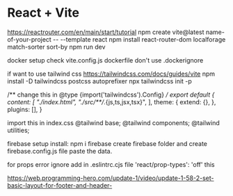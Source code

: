 # React + Vite
https://reactrouter.com/en/main/start/tutorial
npm create vite@latest name-of-your-project -- --template react
npm install react-router-dom localforage match-sorter sort-by
npm run dev

docker setup
check vite.config.js
dockerfile
don't use .dockerignore

if want to use tailwind css
https://tailwindcss.com/docs/guides/vite
npm install -D tailwindcss postcss autoprefixer
npx tailwindcss init -p

/** change this in @type {import('tailwindcss').Config} */
export default {
  content: [
    "./index.html",
    "./src/**/*.{js,ts,jsx,tsx}",
  ],
  theme: {
    extend: {},
  },
  plugins: [],
}

import this in index.css
@tailwind base;
@tailwind components;
@tailwind utilities;


firebase setup
install: npm i firebase
create firebase folder and create firebase.config.js file paste the data.


for props error ignore add in .eslintrc.cjs file
'react/prop-types': 'off'
this





https://web.programming-hero.com/update-1/video/update-1-58-2-set-basic-layout-for-footer-and-header-